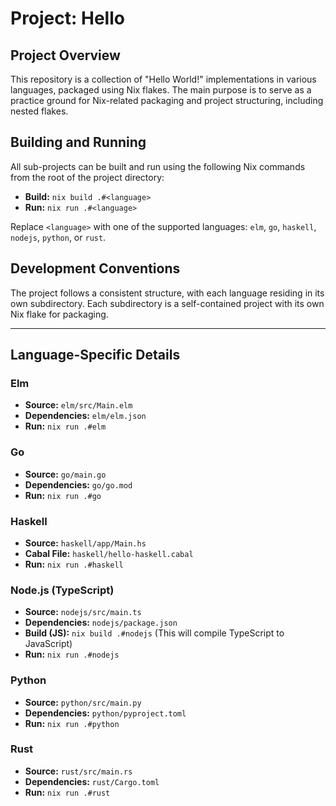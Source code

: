 # Project: Hello

## Project Overview

This repository is a collection of "Hello World!" implementations in various languages, packaged using Nix flakes. The main purpose is to serve as a practice ground for Nix-related packaging and project structuring, including nested flakes.

## Building and Running

All sub-projects can be built and run using the following Nix commands from the root of the project directory:

- **Build:** `nix build .#<language>`
- **Run:** `nix run .#<language>`

Replace `<language>` with one of the supported languages: `elm`, `go`, `haskell`, `nodejs`, `python`, or `rust`.

## Development Conventions

The project follows a consistent structure, with each language residing in its own subdirectory. Each subdirectory is a self-contained project with its own Nix flake for packaging.

---

## Language-Specific Details

### Elm

- **Source:** `elm/src/Main.elm`
- **Dependencies:** `elm/elm.json`
- **Run:** `nix run .#elm`

### Go

- **Source:** `go/main.go`
- **Dependencies:** `go/go.mod`
- **Run:** `nix run .#go`

### Haskell

- **Source:** `haskell/app/Main.hs`
- **Cabal File:** `haskell/hello-haskell.cabal`
- **Run:** `nix run .#haskell`

### Node.js (TypeScript)

- **Source:** `nodejs/src/main.ts`
- **Dependencies:** `nodejs/package.json`
- **Build (JS):** `nix build .#nodejs` (This will compile TypeScript to JavaScript)
- **Run:** `nix run .#nodejs`

### Python

- **Source:** `python/src/main.py`
- **Dependencies:** `python/pyproject.toml`
- **Run:** `nix run .#python`

### Rust

- **Source:** `rust/src/main.rs`
- **Dependencies:** `rust/Cargo.toml`
- **Run:** `nix run .#rust`
